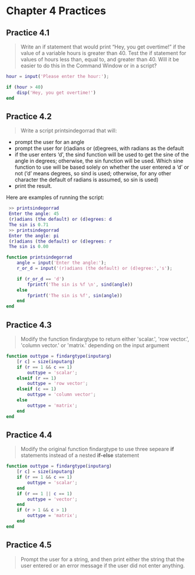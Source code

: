 # Chapter 4 Practices

## Practice 4.1

> Write an if statement that would print “Hey, you get overtime!” if the value of a variable hours is greater than 40. Test the if statement for values of hours less than, equal to, and greater than 40. Will it be easier to do this in the Command Window or in a script?

```MATLAB
hour = input('Please enter the hour:');

if (hour > 40)
    disp('Hey, you get overtime!')
end
```

## Practice 4.2

> Write a script printsindegorrad that will:

* prompt the user for an angle
* prompt the user for (r)adians or (d)egrees, with radians as the default
* if the user enters ‘d’, the sind function will be used to get the sine of the angle in degrees; otherwise, the sin function will be used. Which sine function to use will be based solely on whether the user entered a ‘d’ or not (‘d’ means degrees, so sind is used; otherwise, for any other character the default of radians is assumed, so sin is used)
* print the result.

Here are examples of running the script:

```MATLAB
 >> printsindegorrad
 Enter the angle: 45
 (r)adians (the default) or (d)egrees: d
 The sin is 0.71
 >> printsindegorrad
 Enter the angle: pi
 (r)adians (the default) or (d)egrees: r
 The sin is 0.00
```

```MATLAB
function printsindegorrad
    angle = input('Enter the angle:');
    r_or_d = input('(r)adians (the default) or (d)egree:','s');

    if (r_or_d == 'd')
        fprintf('The sin is %f \n', sind(angle))
    else
        fprintf('The sin is %f', sin(angle))
    end
end
```

## Practice 4.3

> Modify the function findargtype to return either 'scalar.', 'row vector.', 'column vector.' or 'matrix.' depending on the input argument

```MATLAB
function outtype = findargtype(inputarg)
    [r c] = size(inputarg)
    if (r == 1 && c == 1)
        outtype = 'scalar';
    elseif (r == 1)
        outtype = 'row vector';
    elseif (c == 1)
        outtype = 'column vector';
    else
        outtype = 'matrix';
    end
end
```

## Practice 4.4

> Modify the original function findargtype to use three sepeare **if** statements instead of a nested **if-else** statement

```MATLAB
function outtype = findargtype(inputarg)
    [r c] = size(inputarg)
    if (r == 1 && c == 1)
        outtype = 'scalar';
    end
    if (r == 1 || c == 1)
        outtype = 'vector';
    end
    if (r > 1 && c > 1)
        outtype = 'matrix';
    end
end
```

## Practice 4.5

> Prompt the user for a string, and then print either the string that the user entered or an error message if the user did not enter anything.

```MATLAB

```
